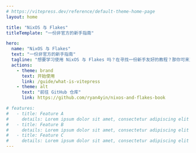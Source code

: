 ```yaml
---
# https://vitepress.dev/reference/default-theme-home-page
layout: home

title: "NixOS 与 Flakes"
titleTemplate: "一份非官方的新手指南"

hero:
  name: "NixOS 与 Flakes"
  text: "一份非官方的新手指南"
  tagline: "想要学习使用 NixOS 与 Flakes 吗？在寻找一份新手友好的教程？那你可来对地方了！"
  actions:
    - theme: brand
      text: 开始使用
      link: /guide/what-is-vitepress
    - theme: alt
      text: "前往 GitHub 仓库"
      link: https://github.com/ryan4yin/nixos-and-flakes-book

# features:
#   - title: Feature A
#     details: Lorem ipsum dolor sit amet, consectetur adipiscing elit
#   - title: Feature B
#     details: Lorem ipsum dolor sit amet, consectetur adipiscing elit
#   - title: Feature C
#     details: Lorem ipsum dolor sit amet, consectetur adipiscing elit
---
```

